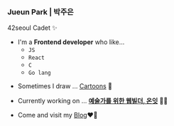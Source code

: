 ### Jueun Park | 박주은
42seoul Cadet ✨

+ I'm a **Frontend developer** who like...
   + `JS`
   + `React`
   + `C`
   + `Go lang`

- Sometimes I draw  ...  [Cartoons](https://www.instagram.com/urongtoon/) 🎨
- Currently working on  ...  **[예술가를 위한 웹빌더, 온잇](https://github.com/Mapps-unit)** 👩‍🎨
       
  
- Come and visit my [Blog](https://juepark.com/)❤️‍🔥
